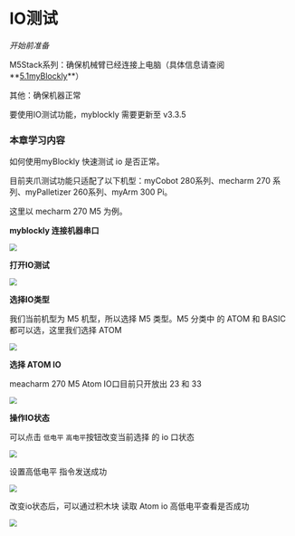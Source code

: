 # IO测试

<i>开始前准备</i>

M5Stack系列：确保机械臂已经连接上电脑（具体信息请查阅**[5.1myBlockly](https://docs.elephantrobotics.com/docs/gitbook/5-ProgramingApplication-myblockly-uiflow-mind/5.1-myblockly/)**）

其他：确保机器正常

要使用IO测试功能，myblockly 需要更新至 v3.3.5



### 本章学习内容

如何使用myBlockly 快速测试 io 是否正常。

目前夹爪测试功能只适配了以下机型：myCobot 280系列、mecharm 270 系列、myPalletizer 260系列、myArm 300 Pi。

这里以 mecharm 270 M5 为例。



**myblockly 连接机器串口**

<img src="../../resourse/5-ProgramingApplication-myblockly-uiflow-mind/image/gripperTest/connect.png" style="zoom: 80%;" />



**打开IO测试**

<img src="../../resourse/5-ProgramingApplication-myblockly-uiflow-mind/image/ioTest/open_io_test.png" style="zoom: 80%;" />





**选择IO类型**

我们当前机型为 M5 机型，所以选择 M5 类型。M5 分类中 的 ATOM 和 BASIC 都可以选，这里我们选择 ATOM

<img src="../../resourse/5-ProgramingApplication-myblockly-uiflow-mind/image/ioTest/io_type.png" style="zoom: 80%;" />





**选择 ATOM IO**

meacharm 270 M5 Atom IO口目前只开放出 23 和 33

<img src="../../resourse/5-ProgramingApplication-myblockly-uiflow-mind/image/ioTest/atom_io.png" style="zoom: 80%;" />





**操作IO状态**

可以点击 `低电平`  `高电平`按钮改变当前选择 的 io 口状态

<img src="../../resourse/5-ProgramingApplication-myblockly-uiflow-mind/image/ioTest/io_status.png" style="zoom: 80%;" />



设置高低电平 指令发送成功

<img src="../../resourse/5-ProgramingApplication-myblockly-uiflow-mind/image/ioTest/success.png" style="zoom: 80%;" />





改变io状态后，可以通过积木块 读取 Atom io 高低电平查看是否成功

<img src="../../resourse/5-ProgramingApplication-myblockly-uiflow-mind/image/ioTest/read_io.png" style="zoom: 80%;" />